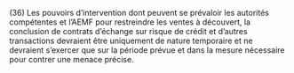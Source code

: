 (36) Les pouvoirs d’intervention dont peuvent se prévaloir les autorités compétentes et l’AEMF pour restreindre les ventes à découvert, la conclusion de contrats d’échange sur risque de crédit et d’autres transactions devraient être uniquement de nature temporaire et ne devraient s’exercer que sur la période prévue et dans la mesure nécessaire pour contrer une menace précise.